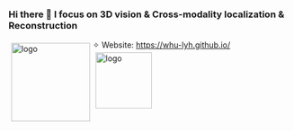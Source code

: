 ### Hi there 🌱 I focus on 3D vision & Cross-modality localization & Reconstruction   

<!--
**whu-lyh/whu-lyh** is a ✨ _special_ ✨ repository because its `README.md` (this file) appears on your GitHub profile.

Here are some ideas to get you started:

- 🔭 I’m currently working on ...
- 🌱 I’m currently learning ...
- 👯 I’m looking to collaborate on ...
- 🤔 I’m looking for help with ...
- 💬 Ask me about ...
- 📫 How to reach me: ...
- 😄 Pronouns: ...
- ⚡ Fun fact: ...
-->

<img src="https://github-readme-stats.vercel.app/api?username=whu-lyh&count_private=true&show_icons=true&hide=prs&theme=radical" alt="logo" height="140" align="left" style="margin: 5px; margin-bottom: 20px;" />


<p>

✧ Website: https://whu-lyh.github.io/
<img src="https://github-readme-stats.vercel.app/api/top-langs/?username=whu-lyh&layout=compact" alt="logo" height="100" align="left" style="margin-up: 50px; margin: 5px; margin-bottom: 20px;" />

</p>
